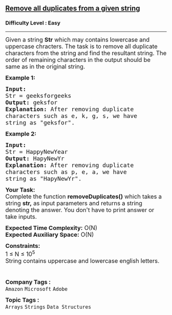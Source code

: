 <h2><a href="https://www.geeksforgeeks.org/problems/remove-all-duplicates-from-a-given-string4321/1?page=2&category=Arrays,Strings&difficulty=Easy&sortBy=accuracy">Remove all duplicates from a given string</a></h2><h3>Difficulty Level : Easy</h3><hr><div class="problems_problem_content__Xm_eO"><p><span style="font-size: 18px;">Given a string <strong>Str</strong>&nbsp;which may contains lowercase and uppercase chracters. The task is to remove all&nbsp;duplicate characters from the string and find&nbsp;the resultant string. The order of remaining characters in the output should be same as in the original string.</span></p>
<p><span style="font-size: 18px;"><strong>Example 1:</strong></span></p>
<pre><span style="font-size: 18px;"><strong>Input:
</strong>Str = geeksforgeeks
<strong>Output:</strong> geksfor
<strong>Explanation:</strong> After removing duplicate
characters such as e, k, g, s, we have
string as "geksfor".
</span></pre>
<p><span style="font-size: 18px;"><strong>Example 2:</strong></span></p>
<pre><span style="font-size: 18px;"><strong>Input:
</strong>Str = HappyNewYear
<strong>Output:</strong> HapyNewYr
<strong>Explanation:</strong>&nbsp;After removing duplicate
characters such as p, e, a, we have
string as "HapyNewYr".
</span></pre>
<p><span style="font-size: 18px;"><strong>Your Task:</strong><br>Complete the function <strong>removeDuplicates()</strong>&nbsp;which takes a string&nbsp;<strong>str</strong><strong>,</strong> as input parameters and returns a string denoting the answer. You don't have to print answer or take inputs.</span></p>
<p><span style="font-size: 18px;"><strong>Expected Time Complexity:</strong>&nbsp;O(N)<br><strong>Expected Auxiliary Space:</strong>&nbsp;O(N)</span></p>
<p><span style="font-size: 18px;"><strong>Constraints:</strong><br>1 ≤ N ≤ 10<sup>5</sup><br>String contains uppercase and lowercase english letters.</span></p>
<p>&nbsp;</p></div><p><span style=font-size:18px><strong>Company Tags : </strong><br><code>Amazon</code>&nbsp;<code>Microsoft</code>&nbsp;<code>Adobe</code>&nbsp;<br><p><span style=font-size:18px><strong>Topic Tags : </strong><br><code>Arrays</code>&nbsp;<code>Strings</code>&nbsp;<code>Data Structures</code>&nbsp;